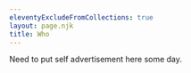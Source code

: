 ```yaml
---
eleventyExcludeFromCollections: true
layout: page.njk
title: Who
---
```


Need to put self advertisement here some day.
